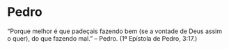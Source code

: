# Pedro
“Porque melhor é que padeçais fazendo bem (se a vontade de Deus assim o quer), do que fazendo mal.” – Pedro. (1ª Epístola de Pedro, 3:17.)
